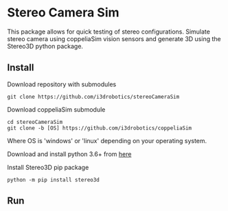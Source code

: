 # Stereo Camera Sim
This package allows for quick testing of stereo configurations. Simulate stereo camera using coppeliaSim vision sensors and generate 3D using the Stereo3D python package.

## Install
Download repository with submodules
```
git clone https://github.com/i3drobotics/stereoCameraSim
```

Download coppeliaSim submodule
```
cd stereoCameraSim
git clone -b [OS] https://github.com/i3drobotics/coppeliaSim
```
Where OS is 'windows' or 'linux' depending on your operating system.

Download and install python 3.6+ from [here](https://www.python.org/downloads/)

Install Stereo3D pip package
```
python -m pip install stereo3d
```

## Run
